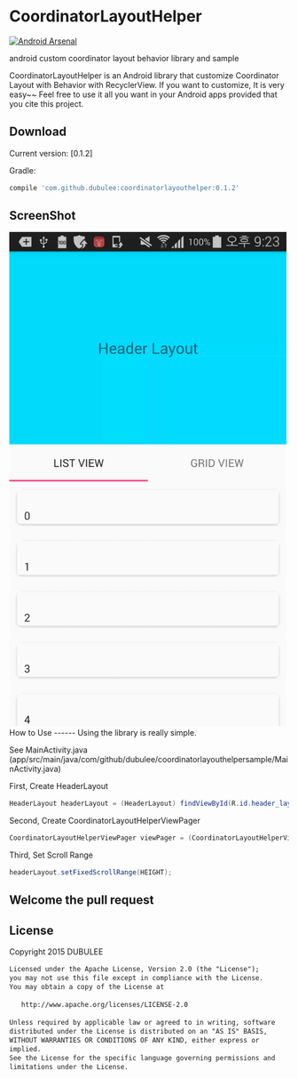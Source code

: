 # CoordinatorLayoutHelper
[![Android Arsenal](https://img.shields.io/badge/Android%20Arsenal-CoordinatorLayoutHelper-green.svg?style=true)](https://android-arsenal.com/details/1/3101)

android custom coordinator layout behavior library and sample

CoordinatorLayoutHelper is an Android library that customize Coordinator Layout with Behavior with RecyclerView.
If you want to customize, It is very easy~~ 
Feel free to use it all you want in your Android apps provided that you cite this project.

Download
--------

Current version: [0.1.2]

Gradle:
```groovy
compile 'com.github.dubulee:coordinatorlayouthelper:0.1.2'
```

ScreenShot
------
<img src="art/coordinatorlayouthelperscreenshot.gif" width="500">
How to Use
------
Using the library is really simple.

See MainActivity.java (app/src/main/java/com/github/dubulee/coordinatorlayouthelpersample/MainActivity.java)

First, Create HeaderLayout 

````java
HeaderLayout headerLayout = (HeaderLayout) findViewById(R.id.header_layout);
````

Second, Create CoordinatorLayoutHelperViewPager
````java
CoordinatorLayoutHelperViewPager viewPager = (CoordinatorLayoutHelperViewPager) findViewById(R.id.viewpager);
````

Third, Set Scroll Range
````java
headerLayout.setFixedScrollRange(HEIGHT);
````

Welcome the pull request
-------------------------

License
-------------------------
Copyright 2015 DUBULEE

    Licensed under the Apache License, Version 2.0 (the "License");
    you may not use this file except in compliance with the License.
    You may obtain a copy of the License at

       http://www.apache.org/licenses/LICENSE-2.0

    Unless required by applicable law or agreed to in writing, software
    distributed under the License is distributed on an "AS IS" BASIS,
    WITHOUT WARRANTIES OR CONDITIONS OF ANY KIND, either express or implied.
    See the License for the specific language governing permissions and
    limitations under the License.
